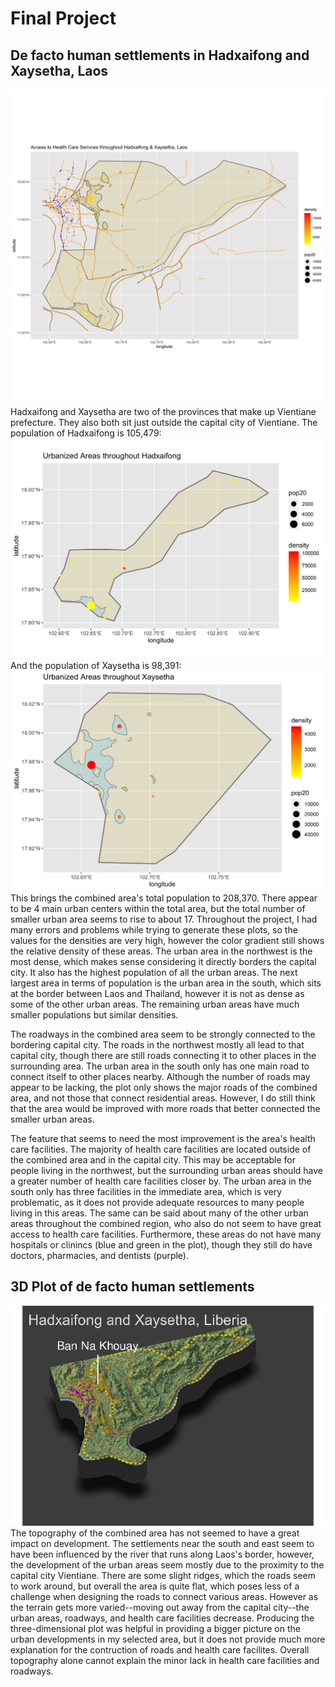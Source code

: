 # Final Project

## De facto human settlements in Hadxaifong and Xaysetha, Laos
![](healthcare2.png)
Hadxaifong and Xaysetha are two of the provinces that make up Vientiane prefecture. They also both sit just outside the capital city of Vientiane.
The population of Hadxaifong is 105,479:
![](hadxaifong_plot_final.png)
And the population of Xaysetha is 98,391:
![](xaysetha_final_plot.png)
This brings the combined area's total population to 208,370. There appear to be 4 main urban centers within the total area, but the total number of smaller urban area seems to rise to about 17. Throughout the project, I had many errors and problems while trying to generate these plots, so the values for the densities are very high, however the color gradient still shows the relative density of these areas. The urban area in the northwest is the most dense, which makes sense considering it directly borders the capital city. It also has the highest population of all the urban areas. The next largest area in terms of population is the urban area in the south, which sits at the border between Laos and Thailand, however it is not as dense as some of the other urban areas. The remaining urban areas have much smaller populations but similar densities.

The roadways in the combined area seem to be strongly connected to the bordering capital city. The roads in the northwest mostly all lead to that capital city, though there are still roads connecting it to other places in the surrounding area. The urban area in the south only has one main road to connect itself to other places nearby. Although the number of roads may appear to be lacking, the plot only shows the major roads of the combined area, and not those that connect residential areas. However, I do still think that the area would be improved with more roads that better connected the smaller urban areas.

The feature that seems to need the most improvement is the area's health care facilities. The majority of health care facilities are located outside of the combined area and in the capital city. This may be acceptable for people living in the northwest, but the surrounding urban areas should have a greater number of health care facilities closer by. The urban area in the south only has three facilities in the immediate area, which is very problematic, as it does not provide adequate resources to many people living in this areas. The same can be said about many of the other urban areas throughout the combined region, who also do not seem to have great access to health care facilities. Furthermore, these areas do not have many hospitals or clinincs (blue and green in the plot), though they still do have doctors, pharmacies, and dentists (purple).

## 3D Plot of de facto human settlements
![](final_plot.png)
The topography of the combined area has not seemed to have a great impact on development. The settlements near the south and east seem to have been influenced by the river that runs along Laos's border, however, the development of the urban areas seem mostly due to the proximity to the capital city Vientiane. There are some slight ridges, which the roads seem to work around, but overall the area is quite flat, which poses less of a challenge when designing the roads to connect various areas. However as the terrain gets more varied--moving out away from the capital city--the urban areas, roadways, and health care facilities decrease. Producing the three-dimensional plot was helpful in providing a bigger picture on the urban developments in my selected area, but it does not provide much more explanation for the contruction of roads and health care facilites. Overall topography alone cannot explain the minor lack in health care facilities and roadways.
